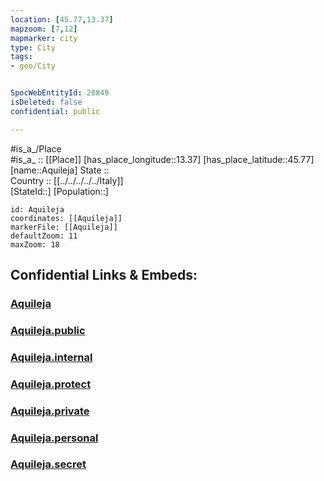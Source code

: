 ```yaml
---
location: [45.77,13.37] 
mapzoom: [7,12] 
mapmarker: city 
type: City
tags:
- geo/City


SpocWebEntityId: 28849
isDeleted: false
confidential: public

---
```

#is_a_/Place  
#is_a_ :: [[Place]] 
[has_place_longitude::13.37] 
[has_place_latitude::45.77] 
[name::Aquileja] 
State ::  
Country :: [[../../../../../Italy]]  
[StateId::] 
[Population::] 



```leaflet
id: Aquileja
coordinates: [[Aquileja]] 
markerFile: [[Aquileja]] 
defaultZoom: 11 
maxZoom: 18
```


## Confidential Links & Embeds: 

### [Aquileja](/_Standards/Earth/Continent/Europe/Europe~South/Italy/regions~Italy/Friuli-Venezia_Giulia/Udine.Province/City/Aquileja.md) 

### [Aquileja.public](/_public/Earth/Continent/Europe/Europe~South/Italy/regions~Italy/Friuli-Venezia_Giulia/Udine.Province/City/Aquileja.public.md) 

### [Aquileja.internal](/_internal/Earth/Continent/Europe/Europe~South/Italy/regions~Italy/Friuli-Venezia_Giulia/Udine.Province/City/Aquileja.internal.md) 

### [Aquileja.protect](/_protect/Earth/Continent/Europe/Europe~South/Italy/regions~Italy/Friuli-Venezia_Giulia/Udine.Province/City/Aquileja.protect.md) 

### [Aquileja.private](/_private/Earth/Continent/Europe/Europe~South/Italy/regions~Italy/Friuli-Venezia_Giulia/Udine.Province/City/Aquileja.private.md) 

### [Aquileja.personal](/_personal/Earth/Continent/Europe/Europe~South/Italy/regions~Italy/Friuli-Venezia_Giulia/Udine.Province/City/Aquileja.personal.md) 

### [Aquileja.secret](/_secret/Earth/Continent/Europe/Europe~South/Italy/regions~Italy/Friuli-Venezia_Giulia/Udine.Province/City/Aquileja.secret.md)

